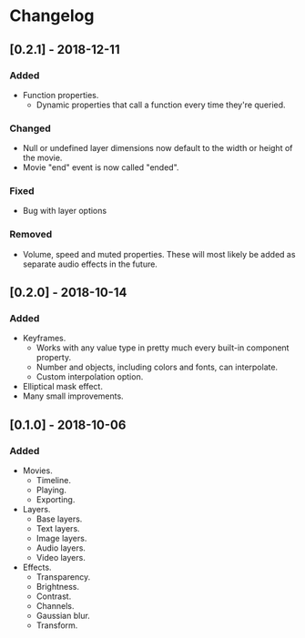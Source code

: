 # Changelog

## [0.2.1] - 2018-12-11
### Added
- Function properties.
  - Dynamic properties that call a function every time they're queried.

### Changed
- Null or undefined layer dimensions now default to the width or height of the movie.
- Movie "end" event is now called "ended".

### Fixed
- Bug with layer options

### Removed
- Volume, speed and muted properties. These will most likely be added as separate audio effects in the future.

## [0.2.0] - 2018-10-14
### Added
- Keyframes.
  - Works with any value type in pretty much every built-in component property.
  - Number and objects, including colors and fonts, can interpolate.
  - Custom interpolation option.
- Elliptical mask effect.
- Many small improvements.

## [0.1.0] - 2018-10-06
### Added
- Movies.
  - Timeline.
  - Playing.
  - Exporting.
- Layers.
  - Base layers.
  - Text layers.
  - Image layers.
  - Audio layers.
  - Video layers.
- Effects.
  - Transparency.
  - Brightness.
  - Contrast.
  - Channels.
  - Gaussian blur.
  - Transform.
